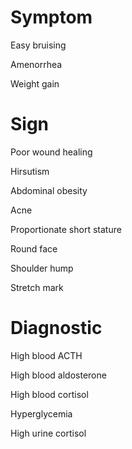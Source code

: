 # Symptom

Easy bruising

Amenorrhea

Weight gain

# Sign

Poor wound healing

Hirsutism

Abdominal obesity

Acne

Proportionate short stature

Round face

Shoulder hump

Stretch mark

# Diagnostic

High blood ACTH

High blood aldosterone

High blood cortisol

Hyperglycemia

High urine cortisol
